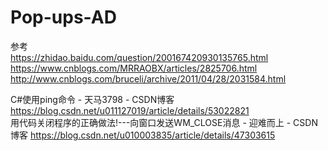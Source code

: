 # Pop-ups-AD

参考
<br>
https://zhidao.baidu.com/question/200167420930135765.html
<br>
https://www.cnblogs.com/MRRAOBX/articles/2825706.html
<br>
http://www.cnblogs.com/bruceli/archive/2011/04/28/2031584.html
<br>

C#使用ping命令 - 天马3798 - CSDN博客
<br>
https://blog.csdn.net/u011127019/article/details/53022821
<br>
用代码关闭程序的正确做法!---向窗口发送WM_CLOSE消息 - 迎难而上 - CSDN博客
https://blog.csdn.net/u010003835/article/details/47303615
